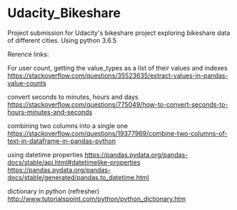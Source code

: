 # Udacity_Bikeshare
Project submission for Udacity's bikeshare project exploring bikeshare data of different cities. 
Using python 3.6.5

Rerence links:

For user count, getting the value_types as a list of their values and indexes
https://stackoverflow.com/questions/35523635/extract-values-in-pandas-value-counts

convert seconds to minutes, hours and days
https://stackoverflow.com/questions/775049/how-to-convert-seconds-to-hours-minutes-and-seconds

combining two columns into a single one
https://stackoverflow.com/questions/19377969/combine-two-columns-of-text-in-dataframe-in-pandas-python

using datetime properties
https://pandas.pydata.org/pandas-docs/stable/api.html#datetimelike-properties
https://pandas.pydata.org/pandas-docs/stable/generated/pandas.to_datetime.html

dictionary in python (refresher)
http://www.tutorialspoint.com/python/python_dictionary.htm
